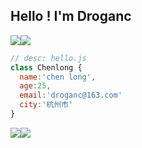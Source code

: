 
## Hello ! I'm Droganc

<div class="half" style="display:flex">
    <img src="https://droganc-github.oss-cn-hangzhou.aliyuncs.com/github/0.jpeg">
    <img src="https://droganc-github.oss-cn-hangzhou.aliyuncs.com/github/1.jpg">
</div>

```javascript
// desc: hello.js
class Chenlong {
  name:'chen long',
  age:25,
  email:'droganc@163.com'
  city:'杭州市'
}
```
<div class="half" style="display:flex">
    <img src="https://droganc-github.oss-cn-hangzhou.aliyuncs.com/github/2.jpg">
    <img src="https://droganc-github.oss-cn-hangzhou.aliyuncs.com/github/2.jpg">
</div>
